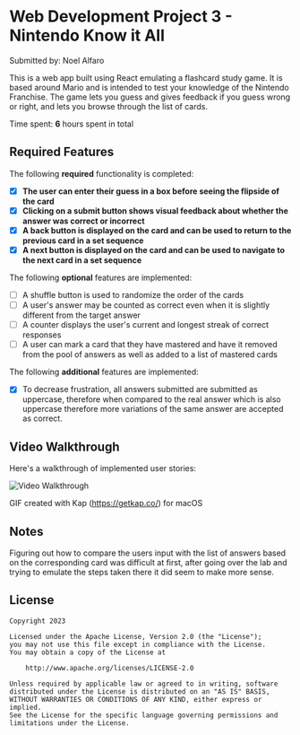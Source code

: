 # Web Development Project 3 - Nintendo Know it All

Submitted by: Noel Alfaro

This is a web app built using React emulating a flashcard study game. It is based around Mario and is intended to test your knowledge of the Nintendo Franchise. The game lets you guess and gives feedback if you guess wrong or right, and lets you browse through the list of cards.

Time spent: **6** hours spent in total

## Required Features

The following **required** functionality is completed:

- [x] **The user can enter their guess in a box before seeing the flipside of the card**
- [x] **Clicking on a submit button shows visual feedback about whether the answer was correct or incorrect**
- [x] **A back button is displayed on the card and can be used to return to the previous card in a set sequence**
- [x] **A next button is displayed on the card and can be used to navigate to the next card in a set sequence**

The following **optional** features are implemented:

- [ ] A shuffle button is used to randomize the order of the cards
- [ ] A user's answer may be counted as correct even when it is slightly different from the target answer
- [ ] A counter displays the user's current and longest streak of correct responses
- [ ] A user can mark a card that they have mastered and have it removed from the pool of answers as well as added to a list of mastered cards

The following **additional** features are implemented:

- [x] To decrease frustration, all answers submitted are submitted as uppercase, therefore when compared to the real answer which is also uppercase therefore more variations of the same answer are accepted as correct.

## Video Walkthrough

Here's a walkthrough of implemented user stories:

<img src='./src/images/gif-kapture3.gif' title='Video Walkthrough' width='' alt='Video Walkthrough' />

GIF created with Kap (https://getkap.co/) for macOS

## Notes

Figuring out how to compare the users input with the list of answers based on the corresponding card was difficult at first, after going over the lab and trying to emulate the steps taken there it did seem to make more sense.

## License

    Copyright 2023

    Licensed under the Apache License, Version 2.0 (the "License");
    you may not use this file except in compliance with the License.
    You may obtain a copy of the License at

        http://www.apache.org/licenses/LICENSE-2.0

    Unless required by applicable law or agreed to in writing, software
    distributed under the License is distributed on an "AS IS" BASIS,
    WITHOUT WARRANTIES OR CONDITIONS OF ANY KIND, either express or implied.
    See the License for the specific language governing permissions and
    limitations under the License.
